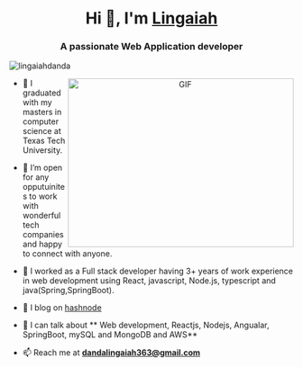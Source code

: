 <h1 align="center">Hi 👋, I'm <a href="https://lingaiahdanda.github.io/portifolio/#/" target="blank">
    Lingaiah</a></h1>
<h3 align="center">A passionate Web Application developer </h3>
    
<p align="left"> <img src="https://komarev.com/ghpvc/?username=lingaiahdanda&label=Profile%20views&color=0e75b6&style=flat" alt="lingaiahdanda" /> </p>
        
<a target="_blank" align="center">
    <img align="right" top="500" height="300" width="400" alt="GIF" src="https://media.giphy.com/media/SWoSkN6DxTszqIKEqv/giphy.gif">
</a>
    
- 🔭 I graduated with my masters in computer science at Texas Tech University.
        
- 🤝 I’m open for any opputuinites to work with wonderful tech companies and happy to connect with anyone.
    
- 🌱 I  worked as a Full stack developer having 3+ years of work experience in web development using React, javascript, Node.js, typescript and java(Spring,SpringBoot).
    
- 📝 I blog  on [hashnode](https://linga.hashnode.dev/)
    
- 💬 I can talk about ** Web development, Reactjs, Nodejs, Angualar, SpringBoot, mySQL and MongoDB and AWS**
    
- 📫 Reach me at  **dandalingaiah363@gmail.com**
